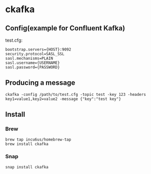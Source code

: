 # ckafka

## Config(example for Confluent Kafka)
test.cfg:
```
bootstrap.servers={HOST}:9092
security.protocol=SASL_SSL
sasl.mechanisms=PLAIN
sasl.username={USERNAME}
sasl.password={PASSWORD}
```

## Producing a message
```
ckafka -config /path/to/test.cfg -topic test -key 123 -headers key1=value1,key2=value2 -message {"key":"test key"} 
```

## Install
### Brew
```
brew tap incu6us/homebrew-tap
brew install ckafka
```

### Snap
```
snap install ckafka
```
